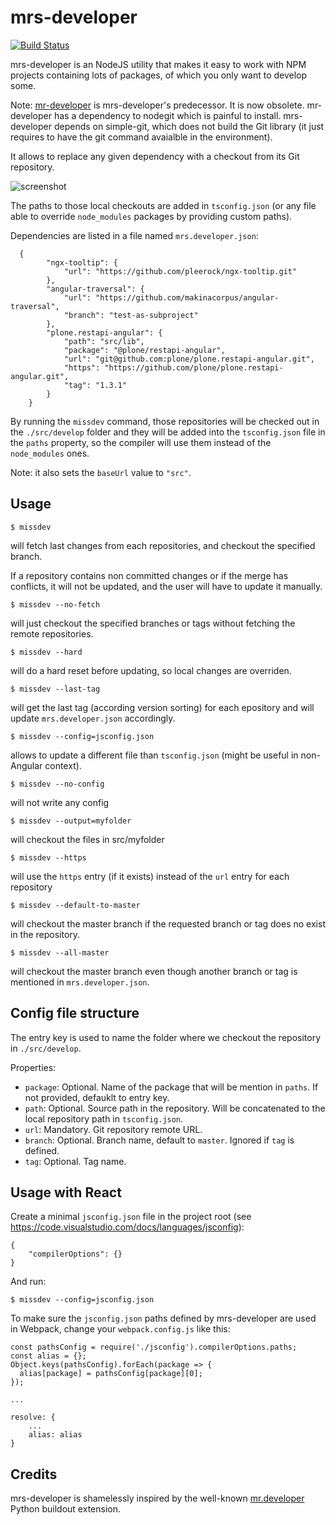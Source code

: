 # mrs-developer

[![Build Status](https://travis-ci.com/collective/mrs-developer.svg?branch=master)](https://travis-ci.com/collective/mrs-developer)

mrs-developer is an NodeJS utility that makes it easy to work with NPM projects containing lots of packages, of which you only want to develop some.

Note: [mr-developer](https://github.com/collective/mr-developer) is mrs-developer's predecessor. It is now obsolete. mr-developer has a dependency to nodegit which is painful to install. mrs-developer depends on simple-git, which does not build the Git library (it just requires to have the git command avaialble in the environment).

It allows to replace any given dependency with a checkout from its Git repository.

![screenshot](https://raw.githubusercontent.com/collective/mrs-developer/master/docs/mrs-developer.jpeg "Console screenshot")

The paths to those local checkouts are added in `tsconfig.json` (or any file able to override `node_modules` packages by providing custom paths).

Dependencies are listed in a file named `mrs.developer.json`:

```
  {
        "ngx-tooltip": {
            "url": "https://github.com/pleerock/ngx-tooltip.git"
        },
        "angular-traversal": {
            "url": "https://github.com/makinacorpus/angular-traversal",
            "branch": "test-as-subproject"
        },
        "plone.restapi-angular": {
            "path": "src/lib",
            "package": "@plone/restapi-angular",
            "url": "git@github.com:plone/plone.restapi-angular.git",
            "https": "https://github.com/plone/plone.restapi-angular.git",
            "tag": "1.3.1"
        }
    }
```

By running the `missdev` command, those repositories will be checked out in the `./src/develop` folder and they will be added into the `tsconfig.json` file in the `paths` property, so the compiler will use them instead of the `node_modules` ones.

Note: it also sets the `baseUrl` value to `"src"`.

## Usage

```
$ missdev
```
will fetch last changes from each repositories, and checkout the specified branch.

If a repository contains non committed changes or if the merge has conflicts, it will not be updated, and the user will have to update it manually.

```
$ missdev --no-fetch
```
will just checkout the specified branches or tags without fetching the remote repositories.

```
$ missdev --hard
```
will do a hard reset before updating, so local changes are overriden.

```
$ missdev --last-tag
```
will get the last tag (according version sorting) for each epository and will update `mrs.developer.json` accordingly.

```
$ missdev --config=jsconfig.json
```
allows to update a different file than `tsconfig.json` (might be useful in non-Angular context).

```
$ missdev --no-config
```
will not write any config

```
$ missdev --output=myfolder
```
will checkout the files in src/myfolder

```
$ missdev --https
```
will use the `https` entry (if it exists) instead of the `url` entry for each repository

```
$ missdev --default-to-master
```
will checkout the master branch if the requested branch or tag does no exist in the repository.

```
$ missdev --all-master
```
will checkout the master branch even though another branch or tag is mentioned in `mrs.developer.json`.

## Config file structure

The entry key is used to name the folder where we checkout the repository in `./src/develop`.

Properties:

- `package`: Optional. Name of the package that will be mention in `paths`. If not provided, defauklt to entry key.
- `path`: Optional. Source path in the repository. Will be concatenated to the local repository path in `tsconfig.json`.
- `url`: Mandatory. Git repository remote URL.
- `branch`: Optional. Branch name, default to `master`. Ignored if `tag` is defined.
- `tag`: Optional. Tag name.

## Usage with React

Create a minimal `jsconfig.json` file in the project root (see https://code.visualstudio.com/docs/languages/jsconfig):

```
{
    "compilerOptions": {}
}
```

And run:

```
$ missdev --config=jsconfig.json
```

To make sure the `jsconfig.json` paths defined by mrs-developer are used in Webpack, change your `webpack.config.js` like this:

```
const pathsConfig = require('./jsconfig').compilerOptions.paths;
const alias = {};
Object.keys(pathsConfig).forEach(package => {
  alias[package] = pathsConfig[package][0];
});

...

resolve: {
    ...
    alias: alias
}
```

## Credits

mrs-developer is shamelessly inspired by the well-known [mr.developer](https://pypi.python.org/pypi/mr.developer) Python buildout extension.
